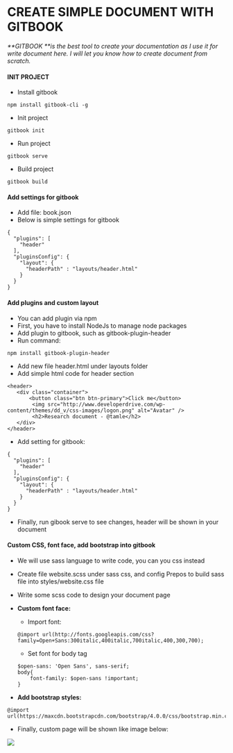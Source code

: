 # CREATE SIMPLE DOCUMENT WITH GITBOOK

_**GITBOOK **is the best tool to create your documentation as I use it for write document here. I will let you know how to create document from scratch._

#### INIT PROJECT

* Install gitbook

```
npm install gitbook-cli -g
```

* Init project

```
gitbook init
```

* Run project

```
gitbook serve
```

* Build project

```
gitbook build
```

#### Add settings for gitbook

* Add file: book.json
* Below is simple settings for gitbook

```
{
  "plugins": [
    "header"
  ],
  "pluginsConfig": {
    "layout": {
      "headerPath" : "layouts/header.html"
    }
  }
}
```

#### Add plugins and custom layout

* You can add  plugin via npm 
* First, you have to install NodeJs to manage node packages
* Add plugin to gitbook, such as gitbook-plugin-header
* Run command:

```
npm install gitbook-plugin-header
```

* Add new file header.html under layouts folder
* Add simple html code for header section

```
<header>
   <div class="container">
       <button class="btn btn-primary">Click me</button>
        <img src="http://www.developerdrive.com/wp-content/themes/dd_v/css-images/logon.png" alt="Avatar" /> 
        <h2>Research document - @tamle</h2>
   </div>
</header>
```

* Add setting for gitbook:

```
{
  "plugins": [
    "header"
  ],
  "pluginsConfig": {
    "layout": {
      "headerPath" : "layouts/header.html"
    }
  }
}
```

* Finally,  run gibook serve to see changes, header will be shown in your document

#### Custom CSS, font face, add bootstrap into gitbook

* We will use sass language to write code, you can you css instead
* Create file website.scss under sass css, and config Prepos to build sass file into styles/website.css file
* Write some scss code to design your document page
* **Custom font face:**

  * Import font:

  ```
  @import url(http://fonts.googleapis.com/css?family=Open+Sans:300italic,400italic,700italic,400,300,700);
  ```

  * Set font for body tag

  ```
  $open-sans: 'Open Sans', sans-serif;
  body{
      font-family: $open-sans !important;
  }
  ```

* **Add bootstrap styles:**

```
@import url(https://maxcdn.bootstrapcdn.com/bootstrap/4.0.0/css/bootstrap.min.css);
```

* Finally, custom page will be shown like image below:

![](https://i.imgur.com/afiSSiX.png)

